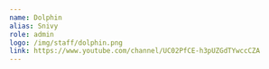 ```yaml
---
name: Dolphin
alias: Snivy
role: admin
logo: /img/staff/dolphin.png
link: https://www.youtube.com/channel/UC02PfCE-h3pUZGdTYwccCZA
---
```


